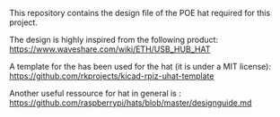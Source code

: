 This repository contains the design file of the POE hat required for this project.

The design is highly inspired from the following product: https://www.waveshare.com/wiki/ETH/USB_HUB_HAT

A template for the has been used for the hat (it is under a MIT license): https://github.com/rkprojects/kicad-rpiz-uhat-template

Another useful ressource for hat in general is : https://github.com/raspberrypi/hats/blob/master/designguide.md
